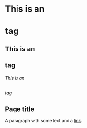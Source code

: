 ﻿# This is an <h1> tag
## This is an <h2> tag
###### This is an <h6> tag

## Page title
A paragraph with some text and a [link](http://hakim.se).

